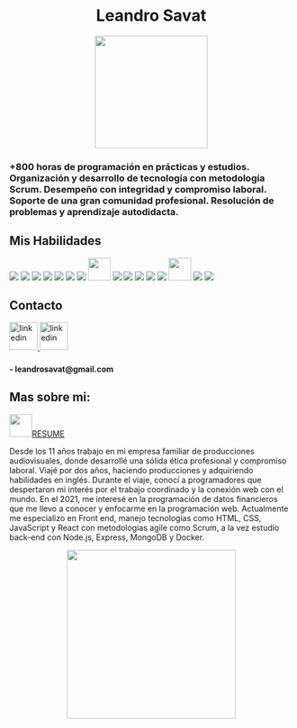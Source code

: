 <h1 align="center">Leandro Savat</h1>
<div align="center"><img height="200px" src="https://media.licdn.com/dms/image/D4D16AQFpLvXEBTEw0A/profile-displaybackgroundimage-shrink_350_1400/0/1676663527925?e=1681948800&v=beta&t=0OEPZuUODazDMUxX-RXX7S0vIG0udaA66MIVEFPn_qo"> </div>

 <h3>+800 horas de programación en prácticas y estudios. Organización y desarrollo de tecnología con metodología Scrum. Desempeño con integridad y compromiso laboral. Soporte de una gran comunidad profesional. Resolución de problemas y aprendizaje autodidacta.</h3>

## Mis Habilidades
<a href="https://reactjs.org/" target="_blank"><img src="https://img.icons8.com/color/48/000000/react-native.png"/></a>
<a href="https://www.javascript.com/" target="_blank"><img src="https://img.icons8.com/color/48/000000/javascript.png"/></a>
<a href="https://www.w3schools.com/css/" target="_blank"><img src="https://img.icons8.com/color/48/000000/css3.png"/></a>
<a href="https://www.w3schools.com/html/" target="_blank"><img src="https://img.icons8.com/color/48/000000/html-5.png"/></a>
<a href="https://redux.js.org/" target="_blank"><img src="https://img.icons8.com/color/48/000000/redux.png"/></a>
<a href="https://nodejs.org/" target="_blank"><img src="https://img.icons8.com/color/48/000000/nodejs.png"/></a>
<a href="https://expressjs.com/" target="_blank"><img src="https://img.icons8.com/color/48/000000/express.png"/></a>
<a href="https://www.postgresql.org/" target="_blank"><img width="40px" src="https://cdn-icons-png.flaticon.com/512/5968/5968342.png"/></a>
<a href="https://mui.com/" target="_blank"><img src="https://img.icons8.com/color/48/000000/material-ui.png"/></a>
<a href="https://getbootstrap.com/" target="_blank"><img src="https://img.icons8.com/color/48/000000/bootstrap.png"/></a>
<a href="https://www.mongodb.com/" target="_blank"><img src="https://img.icons8.com/color/48/000000/mongodb.png"/></a>
<a href="https://www.figma.com/" target="_blank"><img src="https://img.icons8.com/color/48/000000/npm.png"/></a>
<a href="https://www.figma.com/" target="_blank"><img src="https://img.icons8.com/color/48/000000/figma.png"/></a>
<a href="https://www.notion.so/es-es" target="_blank"><img width="40px" src="https://cdn.iconscout.com/icon/free/png-256/notion-2296040-1911999.png?f=webp&w=128"/></a>
<a href="https://github.com/" target="_blank"><img src="https://img.icons8.com/color/48/000000/github.png"/></a>
<a href="https://slack.com/" target="_blank"><img src="https://img.icons8.com/color/48/000000/slack.png"/></a>

## Contacto
<a href="https://www.linkedin.com/in/leandrosavat/" target="_blank">
<img height="50px" src=https://img.shields.io/badge/linkedin-%231E77B5.svg?&style=for-the-badge&logo=linkedin&logoColor=white alt=linkedin style="margin-bottom: 5px;" />
</a>  
<a href="https://wa.me/5493435267411" target="_blank">
<img height="50px" src=https://i0.wp.com/chilitoconlimon.com/wp-content/uploads/2022/07/whatsapp-logo-.png?resize=770%2C274&ssl=1 alt=linkedin style="margin-bottom: 5px;" />
</a><h4>- leandrosavat@gmail.com</h4>

## Mas sobre mi: 
<a style="justify-content: center" href="https://docs.google.com/document/d/1DwzB3G5ETn7pWqkfKoc2vdY0rDa2Jqff6ZerDLpsR-Q/edit?usp=sharing"><img width="40px" src="https://cdn-icons-png.flaticon.com/512/6614/6614677.png"/>RESUME</a>
<p>Desde los 11 años trabajo en mi empresa familiar de producciones audiovisuales, donde desarrollé una sólida ética profesional y compromiso laboral. Viajé por dos años, haciendo producciones y adquiriendo habilidades en inglés. Durante el viaje, conocí a programadores que despertaron mi interés por el trabajo coordinado y la conexión web con el mundo. En el 2021, me interesé en la programación de datos financieros que me llevo a conocer y enfocarme en la programación web.
Actualmente me especializo en Front end, manejo tecnologias como HTML, CSS, JavaScript y React con metodologias agile como Scrum, a la vez estudio back-end con Node.js, Express, MongoDB y Docker.</p>
<div align="center"><img height="300px" src="https://humanyze.com/wp-content/uploads/2020/11/Draft_03_01.gif"> </div>
